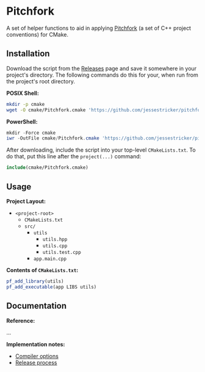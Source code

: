 # Pitchfork

A set of helper functions to aid in applying [Pitchfork](https://github.com/vector-of-bool/pitchfork)
(a set of C++ project conventions) for CMake.

## Installation

Download the script from the [Releases](https://github.com/jessestricker/releases) page
and save it somewhere in your project's directory.
The following commands do this for your, when run from the project's root directory.

**POSIX Shell:**

```bash
mkdir -p cmake
wget -O cmake/Pitchfork.cmake 'https://github.com/jessestricker/pitchfork/releases/download/v0.2.0/Pitchfork.cmake'
```

**PowerShell:**

```powershell
mkdir -Force cmake
iwr -OutFile cmake/Pitchfork.cmake 'https://github.com/jessestricker/pitchfork/releases/download/v0.2.0/Pitchfork.cmake'
```

After downloading, include the script into your top-level `CMakeLists.txt`.
To do that, put this line after the `project(...)` command:

```cmake
include(cmake/Pitchfork.cmake)
```

## Usage

**Project Layout:**

- `<project-root>`
  - `CMakeLists.txt`
  - `src/`
    - `utils`
      - `utils.hpp`
      - `utils.cpp`
      - `utils.test.cpp`
    - `app.main.cpp`

**Contents of `CMakeLists.txt`:**

```cmake
pf_add_library(utils)
pf_add_executable(app LIBS utils)
```

<!-- TODO: add some explanation -->

## Documentation

**Reference:**

... <!-- TODO -->

**Implementation notes:**

- [Compiler options](./docs/compiler-options.md)
- [Release process](./docs/release-process.md)
